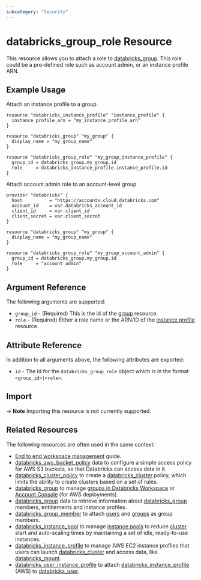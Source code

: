 ```yaml
---
subcategory: "Security"
---
```

# databricks_group_role Resource

This resource allows you to attach a role to [databricks_group](group.md). This role could be a pre-defined role such as account admin, or an instance profile ARN.

## Example Usage

Attach an instance profile to a group

```hcl
resource "databricks_instance_profile" "instance_profile" {
  instance_profile_arn = "my_instance_profile_arn"
}

resource "databricks_group" "my_group" {
  display_name = "my_group_name"
}

resource "databricks_group_role" "my_group_instance_profile" {
  group_id = databricks_group.my_group.id
  role     = databricks_instance_profile.instance_profile.id
}
```

Attach account admin role to an account-level group

```hcl
provider "databricks" {
  host          = "https://accounts.cloud.databricks.com"
  account_id    = var.databricks_account_id
  client_id     = var.client_id
  client_secret = var.client_secret
}

resource "databricks_group" "my_group" {
  display_name = "my_group_name"
}

resource "databricks_group_role" "my_group_account_admin" {
  group_id = databricks_group.my_group.id
  role     = "account_admin"
}
```

## Argument Reference

The following arguments are supported:

* `group_id` - (Required) This is the id of the [group](group.md) resource.
* `role` - (Required) Either a role name or the ARN/ID of the [instance profile](instance_profile.md) resource.

## Attribute Reference

In addition to all arguments above, the following attributes are exported:

* `id` - The id for the `databricks_group_role` object which is in the format `<group_id>|<role>`.

## Import

-> **Note** Importing this resource is not currently supported.

## Related Resources

The following resources are often used in the same context:

* [End to end workspace management](../guides/workspace-management.md) guide.
* [databricks_aws_bucket_policy](../data-sources/aws_bucket_policy.md) data to configure a simple access policy for AWS S3 buckets, so that Databricks can access data in it.
* [databricks_cluster_policy](cluster_policy.md) to create a [databricks_cluster](cluster.md) policy, which limits the ability to create clusters based on a set of rules.
* [databricks_group](group.md) to manage [groups in Databricks Workspace](https://docs.databricks.com/administration-guide/users-groups/groups.html) or [Account Console](https://accounts.cloud.databricks.com/) (for AWS deployments).
* [databricks_group](../data-sources/group.md) data to retrieve information about [databricks_group](group.md) members, entitlements and instance profiles.
* [databricks_group_member](group_member.md) to attach [users](user.md) and [groups](group.md) as group members.
* [databricks_instance_pool](instance_pool.md) to manage [instance pools](https://docs.databricks.com/clusters/instance-pools/index.html) to reduce [cluster](cluster.md) start and auto-scaling times by maintaining a set of idle, ready-to-use instances.
* [databricks_instance_profile](instance_profile.md) to manage AWS EC2 instance profiles that users can launch [databricks_cluster](cluster.md) and access data, like [databricks_mount](mount.md).
* [databricks_user_instance_profile](user_instance_profile.md) to attach [databricks_instance_profile](instance_profile.md) (AWS) to [databricks_user](user.md).
